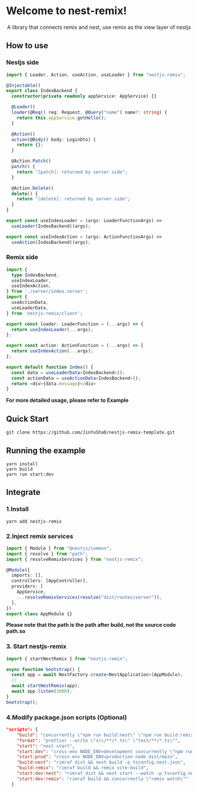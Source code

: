 # Welcome to nest-remix!

<center>A library that connects remix and nest, use remix as the view layer of nestjs</center>

## How to use

### Nestjs side

```typescript
import { Loader, Action, useAction, useLoader } from "nestjs-remix";

@Injectable()
export class IndexBackend {
  constructor(private readonly appService: AppService) {}

  @Loader()
  loader(@Req() req: Request, @Query("name") name?: string) {
    return this.appService.getHello();
  }

  @Action()
  action(@Body() body: LoginDto) {
    return {};
  }

  @Action.Patch()
  patch() {
    return "[patch]: returned by server side";
  }

  @Action.Delete()
  delete() {
    return "[delete]: returned by server side";
  }
}

export const useIndexLoader = (args: LoaderFunctionArgs) =>
  useLoader(IndexBackend)(args);

export const useIndexAction = (args: ActionFunctionArgs) =>
  useAction(IndexBackend)(args);
```

### Remix side

```typescript
import {
  type IndexBackend,
  useIndexLoader,
  useIndexAction,
} from './server/index.server';
import {
  useActionData,
  useLoaderData,
} from 'nestjs-remix/client';

export const loader: LoaderFunction = (...args) => {
  return useIndexLoader(...args);
};

export const action: ActionFunction = (...args) => {
  return useIndexAction(...args);
};

export default function Index() {
  const data = useLoaderData<IndexBackend>();
  const actionData = useActionData<IndexBackend>();
  return <div>{data.message}</div>
}
```

<b>For more detailed usage, please refer to Example</b>

## Quick Start

```
git clone https://github.com/JinYuSha0/nestjs-remix-template.git
```

## Running the example

```
yarn install
yarn build
yarn run start:dev
```

## Integrate

### 1.Install

```
yarn add nestjs-remix
```

### 2.Inject remix services

```typescript
import { Module } from "@nestjs/common";
import { resolve } from "path";
import { resolveRemixServices } from "nestjs-remix";

@Module({
  imports: [],
  controllers: [AppController],
  providers: [
    AppService,
    ...resolveRemixServices(resolve("dist/routes/server")),
  ],
})
export class AppModule {}
```

<b>Please note that the path is the path after build, not the source code path.so</b>

### 3. Start nestjs-remix

```typescript
import { startNestRemix } from "nestjs-remix";

async function bootstrap() {
  const app = await NestFactory.create<NestApplication>(AppModule);
  // ...
  await startNestRemix(app);
  await app.listen(3000);
}
bootstrap();
```

### 4.Modify package.json scripts (Optional)

```json
"scripts": {
    "build": "concurrently \"npm run build:nest\" \"npm run build:remix\" -n \"NEST,REMIX\"",
    "format": "prettier --write \"src/**/*.ts\" \"test/**/*.ts\"",
    "start": "nest start",
    "start:dev": "cross-env NODE_ENV=development concurrently \"npm run start:dev:nest\" -n \"NEST\"",
    "start:prod": "cross-env NODE_ENV=production node dist/main",
    "build:nest": "rimraf dist && nest build -p tsconfig.nest.json",
    "build:remix": "rimraf build && remix vite:build",
    "start:dev:nest": "rimraf dist && nest start --watch -p tsconfig.nest.json",
    "start:dev:remix": "rimraf build && concurrently \"remix watch\""
  }
```
